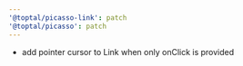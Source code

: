 ```yaml
---
'@toptal/picasso-link': patch
'@toptal/picasso': patch
---
```


- add pointer cursor to Link when only onClick is provided
